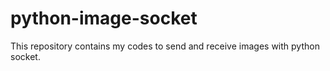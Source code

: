 # python-image-socket
This repository contains my codes to send and receive images with python socket.
